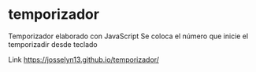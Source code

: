 # temporizador
Temporizador elaborado con JavaScript
Se coloca el número que inicie el temporizadir desde teclado

Link
https://josselyn13.github.io/temporizador/
